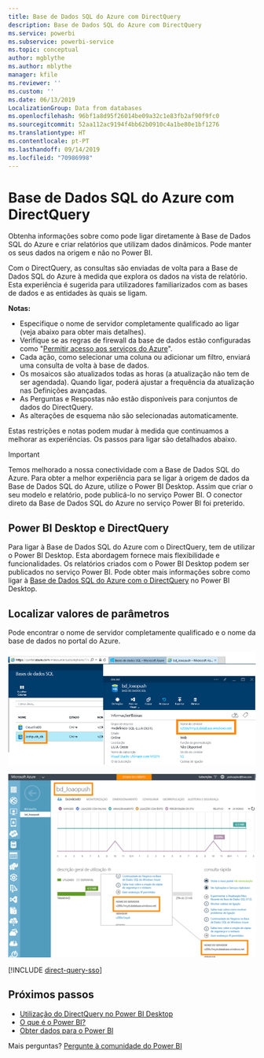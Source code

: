 ```yaml
---
title: Base de Dados SQL do Azure com DirectQuery
description: Base de Dados SQL do Azure com DirectQuery
ms.service: powerbi
ms.subservice: powerbi-service
ms.topic: conceptual
author: mgblythe
ms.author: mblythe
manager: kfile
ms.reviewer: ''
ms.custom: ''
ms.date: 06/13/2019
LocalizationGroup: Data from databases
ms.openlocfilehash: 96bf1a8d95f26014be09a32c1e83fb2af90f9fc0
ms.sourcegitcommit: 52aa112ac9194f4bb62b0910c4a1be80e1bf1276
ms.translationtype: HT
ms.contentlocale: pt-PT
ms.lasthandoff: 09/14/2019
ms.locfileid: "70986998"
---
```

# <a name="azure-sql-database-with-directquery"></a>Base de Dados SQL do Azure com DirectQuery

Obtenha informações sobre como pode ligar diretamente à Base de Dados SQL do Azure e criar relatórios que utilizam dados dinâmicos. Pode manter os seus dados na origem e não no Power BI.

Com o DirectQuery, as consultas são enviadas de volta para a Base de Dados SQL do Azure à medida que explora os dados na vista de relatório. Esta experiência é sugerida para utilizadores familiarizados com as bases de dados e as entidades às quais se ligam.

**Notas:**

* Especifique o nome de servidor completamente qualificado ao ligar (veja abaixo para obter mais detalhes).
* Verifique se as regras de firewall da base de dados estão configuradas como "[Permitir acesso aos serviços do Azure](https://docs.microsoft.com/azure/sql-database/sql-database-networkaccess-overview#allow-azure-services)".
* Cada ação, como selecionar uma coluna ou adicionar um filtro, enviará uma consulta de volta à base de dados.
* Os mosaicos são atualizados todas as horas (a atualização não tem de ser agendada). Quando ligar, poderá ajustar a frequência da atualização nas Definições avançadas.
* As Perguntas e Respostas não estão disponíveis para conjuntos de dados do DirectQuery.
* As alterações de esquema não são selecionadas automaticamente.

Estas restrições e notas podem mudar à medida que continuamos a melhorar as experiências. Os passos para ligar são detalhados abaixo.

> [!Important]
> Temos melhorado a nossa conectividade com a Base de Dados SQL do Azure.  Para obter a melhor experiência para se ligar à origem de dados da Base de Dados SQL do Azure, utilize o Power BI Desktop.  Assim que criar o seu modelo e relatório, pode publicá-lo no serviço Power BI.  O conector direto da Base de Dados SQL do Azure no serviço Power BI foi preterido.

## <a name="power-bi-desktop-and-directquery"></a>Power BI Desktop e DirectQuery

Para ligar à Base de Dados SQL do Azure com o DirectQuery, tem de utilizar o Power BI Desktop. Esta abordagem fornece mais flexibilidade e funcionalidades. Os relatórios criados com o Power BI Desktop podem ser publicados no serviço Power BI. Pode obter mais informações sobre como ligar à [Base de Dados SQL do Azure com o DirectQuery](desktop-use-directquery.md) no Power BI Desktop.

## <a name="find-parameter-values"></a>Localizar valores de parâmetros

Pode encontrar o nome de servidor completamente qualificado e o nome da base de dados no portal do Azure.

![Nova atualização do portal do Azure](media/service-azure-sql-database-with-direct-connect/azureportnew_update.png)

![Atualização do portal do Azure](media/service-azure-sql-database-with-direct-connect/azureportal_update.png)

[!INCLUDE [direct-query-sso](includes/direct-query-sso.md)]

## <a name="next-steps"></a>Próximos passos

* [Utilização do DirectQuery no Power BI Desktop](desktop-use-directquery.md)  
* [O que é o Power BI?](power-bi-overview.md)  
* [Obter dados para o Power BI](service-get-data.md)  

Mais perguntas? [Pergunte à comunidade do Power BI](http://community.powerbi.com/)
